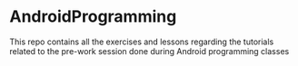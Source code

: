 # AndroidProgramming
This repo contains all the exercises and lessons regarding the tutorials related to the pre-work session done during Android programming classes
